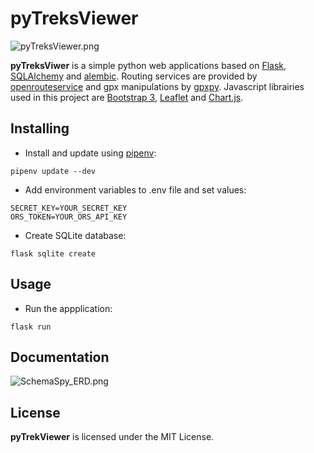# pyTreksViewer
![pyTreksViewer.png](../master/docs/pyTreksViewer.png)

**pyTreksViwer** is a simple python web applications based on [Flask](https://pypi.org/project/Flask/), [SQLAlchemy](https://pypi.org/project/SQLAlchemy/) and [alembic](https://pypi.org/project/alembic/). Routing services are provided by [openrouteservice](https://pypi.org/project/openrouteservice/) and gpx manipulations by [gpxpy](https://pypi.org/project/gpxpy/). Javascript librairies used in this project are [Bootstrap 3](https://getbootstrap.com/docs/3.3/getting-started/), [Leaflet](https://leafletjs.com/) and [Chart.js](https://www.chartjs.org/).

## Installing
- Install and update using [pipenv](https://pypi.org/project/pipenv/):

```
pipenv update --dev
```

- Add environment variables to .env file and set values:

```
SECRET_KEY=YOUR_SECRET_KEY
ORS_TOKEN=YOUR_ORS_API_KEY
```

- Create SQLite database:

```
flask sqlite create
```

## Usage
- Run the appplication:

```
flask run
```

## Documentation
![SchemaSpy_ERD.png](../master/docs/SchemaSpy_ERD.png)

## License
**pyTrekViewer** is licensed under the MIT License.
